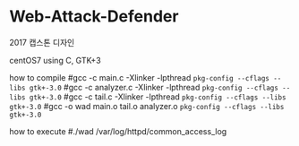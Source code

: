 # Web-Attack-Defender
2017 캡스톤 디자인

centOS7
using C, GTK+3

how to compile
#gcc -c main.c -Xlinker -lpthread `pkg-config --cflags --libs gtk+-3.0`
#gcc -c analyzer.c -Xlinker -lpthread `pkg-config --cflags --libs gtk+-3.0`
#gcc -c tail.c -Xlinker -lpthread `pkg-config --cflags --libs gtk+-3.0`
#gcc -o wad main.o tail.o analyzer.o `pkg-config --cflags --libs gtk+-3.0`

how to execute
#./wad /var/log/httpd/common_access_log
